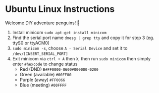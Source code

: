 # Ubuntu Linux Instructions
Welcome DIY adventure penguins! 🐧
1. Install minicom `sudo apt-get install minicom`
2. Find the serial port name `dmesg | grep tty` and copy it for step 3 (eg. ttyS0 or ttyACM0)
3. `sudo minicom -s`, choose `A - Serial Device` and set it to `/dev/[INSERT_SERIAL_PORT]`
4. Exit minicom via `ctrl + A` then `X`, then run `sudo minicom` then simply enter `#hexcode` to change status
    - Red (DND) `B#FF0000-0600#000000-0200`
    - Green (available) `#00FF00`
    - Purple (away) `#FF0066`
    - Blue (meeting) `#00FFFF`
